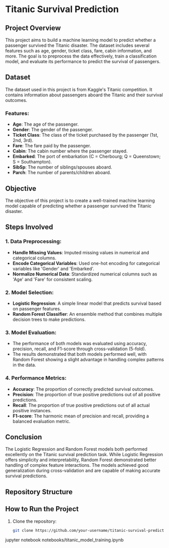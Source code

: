 # Titanic Survival Prediction

## Project Overview

This project aims to build a machine learning model to predict whether a passenger survived the Titanic disaster. The dataset includes several features such as age, gender, ticket class, fare, cabin information, and more. The goal is to preprocess the data effectively, train a classification model, and evaluate its performance to predict the survival of passengers.

## Dataset

The dataset used in this project is from Kaggle's Titanic competition. It contains information about passengers aboard the Titanic and their survival outcomes.

### Features:
- **Age**: The age of the passenger.
- **Gender**: The gender of the passenger.
- **Ticket Class**: The class of the ticket purchased by the passenger (1st, 2nd, 3rd).
- **Fare**: The fare paid by the passenger.
- **Cabin**: The cabin number where the passenger stayed.
- **Embarked**: The port of embarkation (C = Cherbourg; Q = Queenstown; S = Southampton).
- **SibSp**: The number of siblings/spouses aboard.
- **Parch**: The number of parents/children aboard.

## Objective

The objective of this project is to create a well-trained machine learning model capable of predicting whether a passenger survived the Titanic disaster.

## Steps Involved

### 1. Data Preprocessing:
   - **Handle Missing Values**: Imputed missing values in numerical and categorical columns.
   - **Encode Categorical Variables**: Used one-hot encoding for categorical variables like 'Gender' and 'Embarked'.
   - **Normalize Numerical Data**: Standardized numerical columns such as 'Age' and 'Fare' for consistent scaling.

### 2. Model Selection:
   - **Logistic Regression**: A simple linear model that predicts survival based on passenger features.
   - **Random Forest Classifier**: An ensemble method that combines multiple decision trees to make predictions.

### 3. Model Evaluation:
   - The performance of both models was evaluated using accuracy, precision, recall, and F1-score through cross-validation (5-fold).
   - The results demonstrated that both models performed well, with Random Forest showing a slight advantage in handling complex patterns in the data.

### 4. Performance Metrics:
   - **Accuracy**: The proportion of correctly predicted survival outcomes.
   - **Precision**: The proportion of true positive predictions out of all positive predictions.
   - **Recall**: The proportion of true positive predictions out of all actual positive instances.
   - **F1-score**: The harmonic mean of precision and recall, providing a balanced evaluation metric.

## Conclusion

The Logistic Regression and Random Forest models both performed excellently on the Titanic survival prediction task. While Logistic Regression offers simplicity and interpretability, Random Forest demonstrated better handling of complex feature interactions. The models achieved good generalization during cross-validation and are capable of making accurate survival predictions.

## Repository Structure


## How to Run the Project

1. Clone the repository:

   ```bash
   git clone https://github.com/your-username/titanic-survival-prediction.git
jupyter notebook notebooks/titanic_model_training.ipynb
